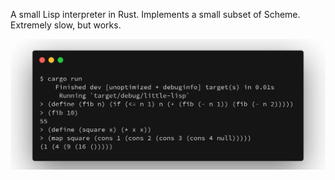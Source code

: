 A small Lisp interpreter in Rust. Implements a small subset of Scheme. Extremely
slow, but works.

![Small example](example-screenshot.png)
